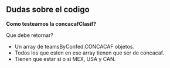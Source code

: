 ## Dudas sobre el codigo

__Como testeamos la concacafClasif?__

Que debe retornar? 
- Un array de teamsByConfed.CONCACAF objetos.
- Todos los que esten en ese array tienen que ser de concacaf.
- Tienen que estar si o si MEX, USA y CAN.